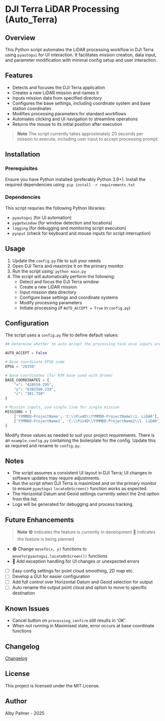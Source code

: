 # DJI Terra LiDAR Processing (Auto_Terra)

## Overview

This Python script automates the LiDAR processing workflow in DJI Terra using `pyautogui` for UI interaction. It facilitates mission creation, data input, and parameter modification with minimal config setup and user interaction.

## Features

- Detects and focuses the DJI Terra application
- Creates a new LiDAR mission and names it
- Inputs mission data from specified directory
- Configures the base settings, including coordinate system and base station coordinates
- Modifies processing parameters for standard workflows
- Automates clicking and UI navigation to streamline operations
- Returns the mouse to its initial position after execution

> **Note**
> The script currently takes approximately 20 seconds per mission to execute, including user input to accept processing prompt.

## Installation

### Prerequisites

Ensure you have Python installed (preferably Python 3.9+). Install the required dependencies using:
`pip install -r requirements.txt`

### Dependencies

This script requries the following Python libraries:

- `pyautogui` (for UI automation)
- `pygetwindow` (for window detection and locations)
- `logging` (for debugging and monitoring script execution)
- `pynput` (check for keyboard and mouse inputs for script interruption)

## Usage

1. Update the `config.py` file to suit your needs
2. Open DJI Terra and maximize it on the primary monitor
3. Run the script using:
    `python main.py`
4. The script will automatically perform the following:
    - Detect and focus the DJI Terra window
    - Create a new LiDAR mission
    - Input mission data directory
    - Configure base settings and coordinate systems
    - Modify processing parameters
    - Initiate processing (if `AUTO_ACCEPT = True` in `config.py`)

## Configuration

The script uses a `config.py` file to define default values:

``` python
## Determine whether to auto accept the processing task once inputs are complete

AUTO_ACCEPT = False

# Base coordinate EPSG code
EPSG = "28350"

# Base coordinates (for RTK base used with drone)
BASE_COORDINATES = {
    "x": "420550.295",
    "y": "6302560.234",
    "z": "301.750"
}

# Mission inputs, use single line for single mission
MISSIONS = [
    ['YYMMDD-ProjectName', 'C:\\Pix4D\\YYMMDD-ProjectName\\1. LiDAR'],
    ['YYMMDD-ProjectName2', 'C:\\Pix4D\\YYMMDD-ProjectName2\\1. LiDAR']
]
```

Modify these values as needed to suit your project requirements.
There is an `example.config.py` containing the boilerplate for the config. Update this as required and rename to `config.py`.

## Notes

- The script assumes a consistent UI layout in DJI Terra; UI changes in software updates may require adjustments.
- Run the script when DJI Terra is maximized and on the primary monitor to ensure `pyautogui` `locateOnScreen()` function works as expected.
- The Horizontal Datum and Geoid settings currently select the 2nd option from the list.
- Logs will be generated for debugging and process tracking.

## Future Enhancements

> **Note**
> 🟢 indicates the feature is currently in development
> 🔵 indicates the feature is being planned

- 🟢 Change `moveTo(x, y)` functions to `moveTo(pyautogui.locateOnScreen())` functions
- 🔵 Add exception handling for UI changes or unexpected errors
- [ ] Easy config settings for point cloud smoothing, 2D map etc.
- [ ] Develop a GUI for easier configuration
- [ ] Add full control over Horizontal Datum and Geoid selection for output
- [ ] Auto rename the output point cloud and option to move to specific destination

## Known Issues

- Cancel button on `processing_confirm` still results in 'OK'
- When not running in Maximised state, error occurs at base coordinate functions

## Changelog

[Changelog](CHANGELOG.md)

## License

This project is licensed under the MIT License.

## Author

Alby Palmer - 2025
